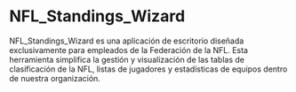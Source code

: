 # NFL_Standings_Wizard
NFL_Standings_Wizard es una aplicación de escritorio diseñada exclusivamente para empleados de la Federación de la NFL. Esta herramienta simplifica la gestión y visualización de las tablas de clasificación de la NFL, listas de jugadores y estadísticas de equipos dentro de nuestra organización.
